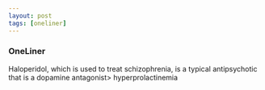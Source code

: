 ```yaml
---
layout: post
tags: [oneliner]
---
```



### OneLiner

Haloperidol, which is used to treat schizophrenia, is a typical antipsychotic that is a dopamine antagonist> hyperprolactinemia
